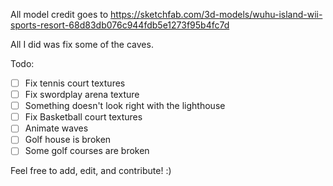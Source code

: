 All model credit goes to https://sketchfab.com/3d-models/wuhu-island-wii-sports-resort-68d83db076c944fdb5e1273f95b4fc7d

All I did was fix some of the caves.

Todo:
- [ ] Fix tennis court textures
- [ ] Fix swordplay arena texture
- [ ] Something doesn't look right with the lighthouse
- [ ] Fix Basketball court textures
- [ ] Animate waves
- [ ] Golf house is broken
- [ ] Some golf courses are broken

Feel free to add, edit, and contribute! :)
